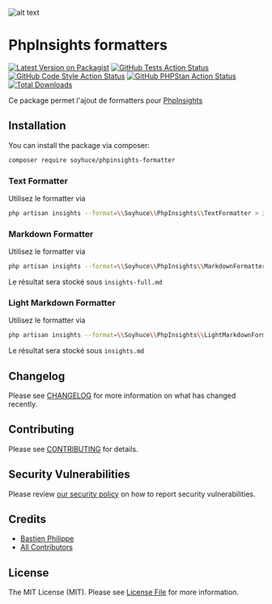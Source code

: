 ![alt text](https://soyhuce.fr/wp-content/uploads/2020/06/logo-soyhuce-dark-1.png "Soyhuce")

# PhpInsights formatters

[![Latest Version on Packagist](https://img.shields.io/packagist/v/soyhuce/phpinsights-formatter.svg?style=flat-square)](https://packagist.org/packages/soyhuce/phpinsights-formatter)
[![GitHub Tests Action Status](https://img.shields.io/github/workflow/status/soyhuce/phpinsights-formatter/run-tests?label=tests)](https://github.com/soyhuce/phpinsights-formatter/actions?query=workflow%3Arun-tests+branch%3Amain)
[![GitHub Code Style Action Status](https://img.shields.io/github/workflow/status/soyhuce/phpinsights-formatter/Check%20&%20fix%20styling?label=code%20style)](https://github.com/soyhuce/phpinsights-formatter/actions?query=workflow%3A"Check+%26+fix+styling"+branch%3Amain)
[![GitHub PHPStan Action Status](https://img.shields.io/github/workflow/status/soyhuce/phpinsights-formatter/PHPStan?label=phpstan)](https://github.com/soyhuce/phpinsights-formatter/actions?query=workflow%3APHPStan+branch%3Amain)
[![Total Downloads](https://img.shields.io/packagist/dt/soyhuce/phpinsights-formatter.svg?style=flat-square)](https://packagist.org/packages/soyhuce/phpinsights-formatter)

Ce package permet l'ajout de formatters pour [PhpInsights](https://phpinsights.com/)

## Installation

You can install the package via composer:

```bash
composer require soyhuce/phpinsights-formatter
```

### Text Formatter

Utilisez le formatter via
```bash
php artisan insights --format=\\Soyhuce\\PhpInsights\\TextFormatter > insights.txt
```

### Markdown Formatter

Utilisez le formatter via
```bash
php artisan insights --format=\\Soyhuce\\PhpInsights\\MarkdownFormatter
```

Le résultat sera stocké sous `insights-full.md`

### Light Markdown Formatter

Utilisez le formatter via
```bash
php artisan insights --format=\\Soyhuce\\PhpInsights\\LightMarkdownFormatter
```

Le résultat sera stocké sous `insights.md`

## Changelog

Please see [CHANGELOG](CHANGELOG.md) for more information on what has changed recently.

## Contributing

Please see [CONTRIBUTING](.github/CONTRIBUTING.md) for details.

## Security Vulnerabilities

Please review [our security policy](../../security/policy) on how to report security vulnerabilities.

## Credits

- [Bastien Philippe](https://github.com/Soyhuce)
- [All Contributors](../../contributors)

## License

The MIT License (MIT). Please see [License File](LICENSE.md) for more information.
